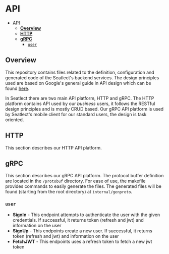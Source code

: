 # API

- [API](#api)
  - [**Overview**](#overview)
  - [**HTTP**](#http)
  - [**gRPC**](#grpc)
    - [`user`](#user)

## **Overview**

This repository contains files related to the definition, configuration and generated code of the Seatlect's backend services. The design principles used are based on Google's general guide in API design which can be found [here](https://cloud.google.com/apis/design).

In Seatlect there are two main API platform, HTTP and gRPC. The HTTP platform contains API used by our *business* users, it follows the RESTful design principles and is mostly CRUD based. Our gRPC API platform is used by Seatlect's mobile client for our standard users, the design is task oriented.

## **HTTP**

This section describes our HTTP API platform.

## **gRPC**

This section describes our gRPC API platform. The protocol buffer definition are located in the `/protobuf` directory. For ease of use, the makefile provides commands to easily generate the files. The generated files will be found (starting from the root directory) at `internal/genproto`.

### `user`

- **SignIn** - This endpoint attempts to authenticate the user with the given credentials. If successful, it returns token (refresh and jwt) and information on the user
- **SignUp** - This endpoints create a new user. If successful, it returns token (refresh and jwt) and information on the user
- **FetchJWT** - This endpoints uses a refresh token to fetch a new jwt token
